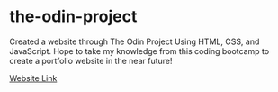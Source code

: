 # the-odin-project

Created a website through The Odin Project Using HTML, CSS, and JavaScript.
Hope to take my knowledge from this coding bootcamp to create a portfolio website in the near future!

[Website Link](https://andrewcincotta.github.io/odin-recipes/)